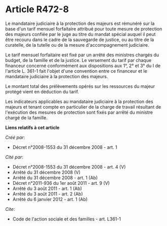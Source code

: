 # Article R472-8

Le mandataire judiciaire à la protection des majeurs est rémunéré sur la base d'un tarif mensuel forfaitaire attribué pour
toute mesure de protection des majeurs confiée par le juge au titre du mandat spécial auquel il peut être recouru dans le
cadre de la sauvegarde de justice, ou au titre de la curatelle, de la tutelle ou de la mesure d'accompagnement judiciaire. 

Le tarif mensuel forfaitaire est fixé par un arrêté des ministres chargés du budget, de la famille et de la justice. Le
versement du tarif par chaque financeur concerné conformément aux dispositions aux 1°, 2° et 3° du I de l'article L. 361-1
fait l'objet d'une convention entre ce financeur et le mandataire judiciaire à la protection des majeurs. 

Le montant total des prélèvements opérés sur les ressources du majeur protégé vient en déduction du tarif. 

Les indicateurs applicables au mandataire judiciaire à la protection des majeurs et tenant compte en particulier de la charge
de travail résultant de l'exécution des mesures de protection sont fixés par arrêté du ministre chargé de la famille.

**Liens relatifs à cet article**

_Créé par_:

  - Décret n°2008-1553 du 31 décembre 2008 - art. 1

_Cité par_:

  - Décret n°2008-1553 du 31 décembre 2008 - art. 4 (V)
  - Arrêté du 31 décembre 2008 (V)
  - Arrêté du 31 décembre 2008 - art. 1 (Ab)
  - Décret n°2011-936 du 1er août 2011 - art. 9 (V)
  - Arrêté du 3 août 2011 - art. 1 (Ab)
  - Arrêté du 3 août 2011 - art. 2 (Ab)
  - Arrêté du 6 janvier 2012 - art. 1 (Ab)

_Cite_:

  - Code de l'action sociale et des familles - art. L361-1
